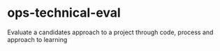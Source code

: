 # ops-technical-eval
Evaluate a candidates approach to a project through code, process and approach to learning
